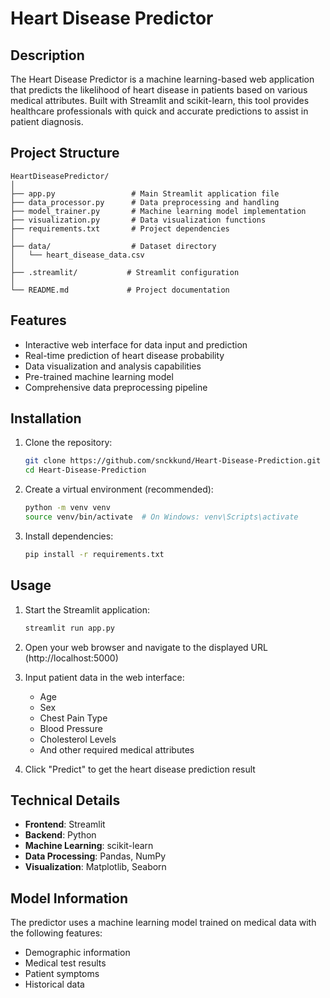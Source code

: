 # Heart Disease Predictor

## Description
The Heart Disease Predictor is a machine learning-based web application that predicts the likelihood of heart disease in patients based on various medical attributes. Built with Streamlit and scikit-learn, this tool provides healthcare professionals with quick and accurate predictions to assist in patient diagnosis.

## Project Structure
```
HeartDiseasePredictor/
│
├── app.py                 # Main Streamlit application file
├── data_processor.py      # Data preprocessing and handling
├── model_trainer.py       # Machine learning model implementation
├── visualization.py       # Data visualization functions
├── requirements.txt       # Project dependencies
│
├── data/                  # Dataset directory
│   └── heart_disease_data.csv
│
├── .streamlit/           # Streamlit configuration
│
└── README.md             # Project documentation
```

## Features
- Interactive web interface for data input and prediction
- Real-time prediction of heart disease probability
- Data visualization and analysis capabilities
- Pre-trained machine learning model
- Comprehensive data preprocessing pipeline

## Installation
1. Clone the repository:
   ```bash
   git clone https://github.com/snckkund/Heart-Disease-Prediction.git
   cd Heart-Disease-Prediction
   ```

2. Create a virtual environment (recommended):
   ```bash
   python -m venv venv
   source venv/bin/activate  # On Windows: venv\Scripts\activate
   ```

3. Install dependencies:
   ```bash
   pip install -r requirements.txt
   ```

## Usage
1. Start the Streamlit application:
   ```bash
   streamlit run app.py
   ```

2. Open your web browser and navigate to the displayed URL (http://localhost:5000)

3. Input patient data in the web interface:
   - Age
   - Sex
   - Chest Pain Type
   - Blood Pressure
   - Cholesterol Levels
   - And other required medical attributes

4. Click "Predict" to get the heart disease prediction result

## Technical Details
- **Frontend**: Streamlit
- **Backend**: Python
- **Machine Learning**: scikit-learn
- **Data Processing**: Pandas, NumPy
- **Visualization**: Matplotlib, Seaborn

## Model Information
The predictor uses a machine learning model trained on medical data with the following features:
- Demographic information
- Medical test results
- Patient symptoms
- Historical data